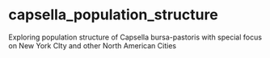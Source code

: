 # capsella_population_structure
Exploring population structure of Capsella bursa-pastoris with special focus on New York CIty and other North American Cities
